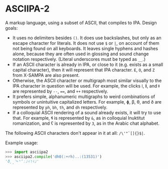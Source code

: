 ASCIIPA-2
=========

A markup language, using a subset of ASCII, that compiles to IPA. Design goals:

- It uses no delimiters besides `()`. It does use backslashes, but only as an
  escape character for literals. It does not use `$` or `|`, on account of them
  not being found on all keyboards. It leaves single hyphens and hashes alone,
  because they are often used in glossing and sound change notation
  respectively. (Literal underscores must be typed as `__`.)
- If an ASCII character is already in IPA, or close to it (e.g. exists as a
  small capital character), then it will represent that IPA character. `E`,
  `O`, and `Z` from X-SAMPA are also present.
- Otherwise, the ASCII character or multigraph most similar visually to the
  IPA character in question will be used. For example, the clicks ǀ, ǁ, and ǂ
  are represented by `--`, `==`, and `++` respectively.
- It prefers simple, alphanumeric multigraphs to weird combinations of symbols
  or unintuitive capitalized letters. For example, ɸ, β, θ, and ð are
  represented by `ph`, `bh`, `th`, and `dh` respectively.
- If a colloquial ASCII rendering of a sound already exists, it will try to
  use that. For example, ɬ is represented by `&`, as in colloquial Inuktitut
  romanization, and ʕ is represented by `3`, as in the Arabic chat alphabet.
  
The following ASCII characters don't appear in it at all: ``/\'"`[]{}$|``.

Example usage:
```python
>>> import asciipa2
>>> asciipa2.compile('dh0(:+rh)..:(13531)')
'ð̥̟̈˞ʰʼː˩˧˥˧˩'
```
